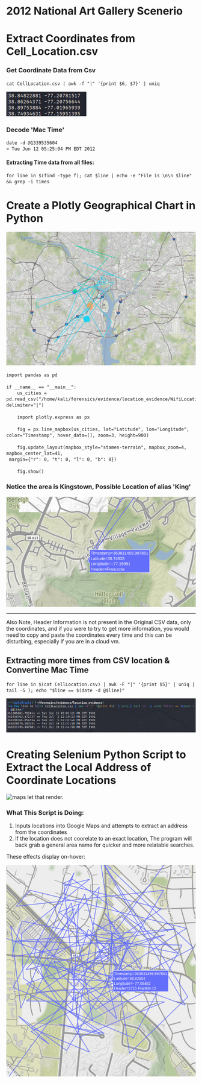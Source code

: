 # 2012 National Art Gallery Scenerio 


# Extract Coordinates from Cell_Location.csv

### Get Coordinate Data from Csv 
	cat CellLocation.csv | awk -f "|" '{print $6, $7}' | uniq 
	
![images](images/images.png)

### Decode 'Mac Time'
	date -d @1339535604
	> Tue Jun 12 05:25:04 PM EDT 2012 
	

#### Extracting Time data from all files: 
	for line in $(find -type f); cat $line | echo -e "File is \n\n $line" && grep -i times
	
	
# Create a Plotly Geographical Chart in Python 
![plotly map](images/plotlymap.png)

	import pandas as pd  

	if __name__ == "__main__":  
		us_cities = pd.read_csv("/home/kali/forensics/evidence/location_evidence/WifiLocation.csv", delimiter="|")  

		import plotly.express as px  

		fig = px.line_mapbox(us_cities, lat="Latitude", lon="Longitude", color="Timestamp", hover_data=[], zoom=3, height=900)  

		fig.update_layout(mapbox_style="stamen-terrain", mapbox_zoom=4, mapbox_center_lat=41,  
	 margin={"r": 0, "t": 0, "l": 0, "b": 0})  

		fig.show()

### Notice the area is Kingstown, Possible Location of alias 'King'

![overlay](images/overlay.png)

--------------------

 Also Note, Header Information is not present in the Original CSV data, only the coordinates, and if you were to try to get more information, you would need to copy and paste the coordinates every time and this can be disturbing, especially if you are in a cloud vm. 


## Extracting more times from CSV location & Convertine Mac Time 
	for line in $(cat CellLocation.csv) | awk -F "|" '{print $5}' | uniq | tail -5 ); echo "$line == $(date -d @$line)"
	
![times](images/times.png)

# Creating Selenium Python Script to Extract the Local Address of Coordinate Locations 

![maps](images/maps.gif)
let that render.


### What This Script is Doing: 
1. Inputs locations into Google Maps and attempts to extract an address from the coordinates
2. If the location does not coorelate to an exact location, The program will back grab a general area name for quicker and more relatable searches. 

These effects display on-hover: 

![hover](images/hover.png)






